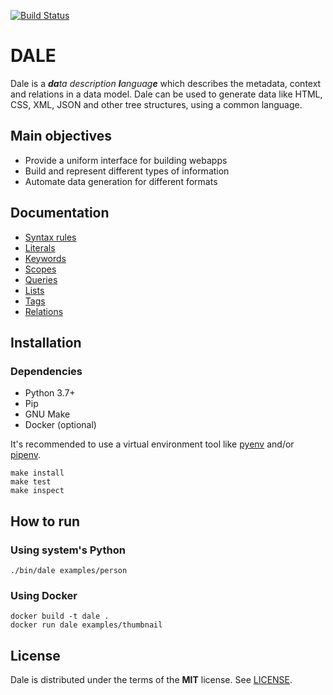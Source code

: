 [![Build Status](https://travis-ci.org/hacktoon/dale.svg?branch=master)](https://travis-ci.org/hacktoon/dale)

# DALE

Dale is a _**da**ta description **l**anguag**e**_ which describes the metadata, context and relations in a data model. Dale can be used to generate data like HTML, CSS, XML, JSON and other tree structures, using a common language.


## Main objectives
 * Provide a uniform interface for building webapps
 * Build and represent different types of information
 * Automate data generation for different formats


## Documentation

 * [Syntax rules](docs/syntax-rules.md)
 * [Literals](docs/literals.md)
 * [Keywords](docs/keywords.md)
 * [Scopes](docs/scopes.md)
 * [Queries](docs/queries.md)
 * [Lists](docs/lists.md)
 * [Tags](docs/tags.md)
 * [Relations](docs/relations.md)


## Installation

### Dependencies

 * Python 3.7+
 * Pip
 * GNU Make
 * Docker (optional)

It's recommended to use a virtual environment tool like [pyenv](https://github.com/pyenv/pyenv) and/or [pipenv](https://github.com/pypa/pipenv).

```
make install
make test
make inspect
```

## How to run

### Using system's Python

```
./bin/dale examples/person
```

### Using Docker

```
docker build -t dale .
docker run dale examples/thumbnail
```


## License

Dale is distributed under the terms of the **MIT** license. See [LICENSE](LICENSE.md).
